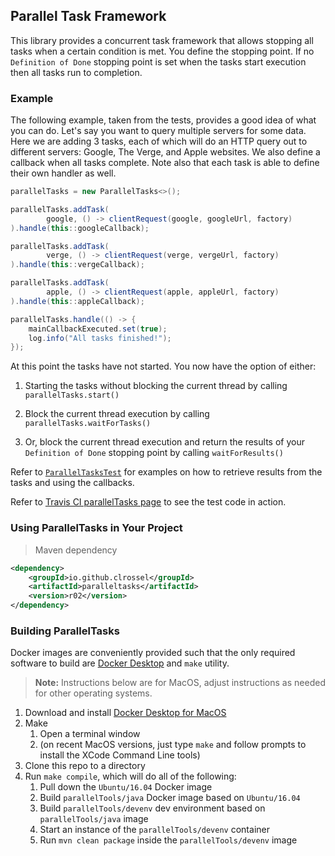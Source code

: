 ## Parallel Task Framework

This library provides a concurrent task framework
that allows stopping all tasks when a certain
condition is met. You define the stopping point.
If no ```Definition of Done``` stopping point is
set when the tasks start execution then all tasks
run to completion.

### Example

The following example, taken from the tests,
provides a good idea of what you can do. Let's
say you want to query multiple servers for some
data. Here we are adding 3 tasks, each of which
will do an HTTP query out to different servers: 
Google, The Verge, and Apple websites. We also
define a callback when all tasks complete. Note
also that each task is able to define their own
handler as well.

```Java
parallelTasks = new ParallelTasks<>();

parallelTasks.addTask(
        google, () -> clientRequest(google, googleUrl, factory)
).handle(this::googleCallback);

parallelTasks.addTask(
        verge, () -> clientRequest(verge, vergeUrl, factory)
).handle(this::vergeCallback);

parallelTasks.addTask(
        apple, () -> clientRequest(apple, appleUrl, factory)
).handle(this::appleCallback);

parallelTasks.handle(() -> {
    mainCallbackExecuted.set(true);
    log.info("All tasks finished!");
});
```

At this point the tasks have not started. You now
have the option of either:

 1. Starting the tasks without blocking the
 current thread by calling
 ```parallelTasks.start()```
 
 1. Block the current thread execution by
 calling ```parallelTasks.waitForTasks()```
 
 1. Or, block the current thread execution and
 return the results of your ```Definition of Done```
 stopping point by calling ```waitForResults()```

Refer to
[```ParallelTasksTest```](https://github.com/clrossel/parallelTasks/blob/master/library/src/test/java/io/github/clrossel/ParallelTasksTest.java)
for examples on how to retrieve results from the
tasks and using the callbacks.

Refer to 
[Travis CI parallelTasks page](http://travis-ci.org/clrossel/parallelTasks)
to see the test code in action. 

### Using ParallelTasks in Your Project

> Maven dependency

```XML
<dependency>
    <groupId>io.github.clrossel</groupId>
    <artifactId>paralleltasks</artifactId>
    <version>r02</version>
</dependency>
```

### Building ParallelTasks

Docker images are conveniently provided such
that the only required software to build are
[Docker Desktop](https://www.docker.com/products/docker-desktop) and ```make``` utility.

> **Note:** Instructions below are for MacOS, adjust
instructions as needed for other operating systems. 

   1. Download and install [Docker Desktop for MacOS](https://hub.docker.com/editions/community/docker-ce-desktop-mac)
   1. Make
      1. Open a terminal window
      1. (on recent MacOS versions, just type
      ```make``` and follow prompts to install the
      XCode Command Line tools)
   1. Clone this repo to a directory
   1. Run ```make compile```, which will do all of the following:
      1. Pull down the ```Ubuntu/16.04``` Docker image
      1. Build ```parallelTools/java``` Docker image based on ```Ubuntu/16.04```
      1. Build ```parallelTools/devenv``` dev environment based on ```parallelTools/java``` image
      1. Start an instance of the ```parallelTools/devenv``` container
      1. Run ```mvn clean package``` inside the ```parallelTools/devenv``` image
      
 